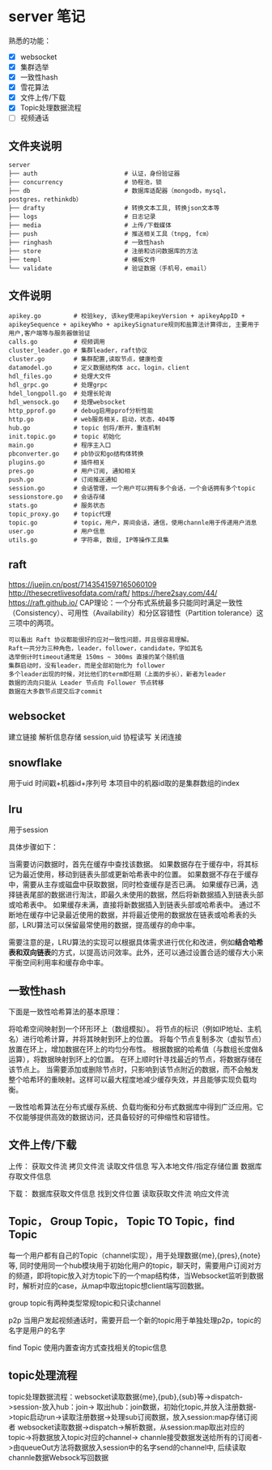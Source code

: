 # server 笔记
熟悉的功能：
- [x] websocket
- [x] 集群选举
- [x] 一致性hash
- [x] 雪花算法
- [x] 文件上传/下载
- [x] Topic处理数据流程
- [ ] 视频通话
## 文件夹说明
```
server
├── auth                        # 认证，身份验证器
├── concurrency                 # 协程池，锁
├── db                          # 数据库适配器（mongodb，mysql，postgres，rethinkdb）
├── drafty                      # 转换文本工具, 转换json文本等
├── logs                        # 日志记录
├── media                       # 上传/下载媒体
├── push                        # 推送相关工具（tnpg, fcm）
├── ringhash                    # 一致性hash
├── store                       # 注册和访问数据库的方法
├── templ                       # 模板文件
└── validate                    # 验证数据（手机号，email）
```
## 文件说明
```
apikey.go         # 校验key, 该key使用apikeyVersion + apikeyAppID + apikeySequence + apikeyWho + apikeySignature规则和盐算法计算得出, 主要用于用户,客户端等与服务器做验证
calls.go          # 视频调用
cluster_leader.go # 集群leader，raft协议
cluster.go        # 集群配置,读取节点，健康检查
datamodel.go      # 定义数据结构体 acc，login，client
hdl_files.go      # 处理大文件
hdl_grpc.go       # 处理grpc
hdel_longpoll.go  # 处理长轮询
hdl_wensock.go    # 处理websocket
http_pprof.go     # debug启用pprof分析性能
http.go           # web服务相关，启动，状态，404等
hub.go            # topic 创将/断开，重连机制
init.topic.go     # topic 初始化
main.go           # 程序主入口
pbconverter.go    # pb协议和go结构体转换
plugins.go        # 插件相关
pres.go           # 用户订阅, 通知相关
push.go           # 订阅推送通知
session.go        # 会话管理，一个用户可以拥有多个会话，一个会话拥有多个topic
sessionstore.go   # 会话存储
stats.go          # 服务状态
topic_proxy.go    # topic代理
topic.go          # topic，用户，房间会话，通信，使用channle用于传递用户消息
user.go           # 用户信息
utils.go          # 字符串, 数组, IP等操作工具集
```


## raft
https://juejin.cn/post/7143541597165060109
http://thesecretlivesofdata.com/raft/
https://here2say.com/44/
https://raft.github.io/
CAP理论：一个分布式系统最多只能同时满足一致性（Consistency）、可用性（Availability）和分区容错性（Partition tolerance）这三项中的两项。
```
可以看出 Raft 协议都能很好的应对一致性问题，并且很容易理解。
Raft一共分为三种角色，leader，follower，candidate，字如其名
选举倒计时timeout通常是 150ms ~ 300ms 直接的某个随机值
集群启动时，没有leader，而是全部初始化为 follower
多个leader出现的时候，对比他们的term即任期（上面的步长），新者为leader
数据的流向只能从 Leader 节点向 Follower 节点转移
数据在大多数节点提交后才commit
```
## websocket
建立链接
解析信息存储 session,uid
协程读写
关闭连接

## snowflake 
用于uid
时间戳+机器id+序列号
本项目中的机器id取的是集群数组的index
## lru
用于session

具体步骤如下：

当需要访问数据时，首先在缓存中查找该数据。
如果数据存在于缓存中，将其标记为最近使用，移动到链表头部或更新哈希表中的位置。
如果数据不存在于缓存中，需要从主存或磁盘中获取数据，同时检查缓存是否已满。
如果缓存已满，选择链表尾部的数据进行淘汰，即最久未使用的数据，然后将新数据插入到链表头部或哈希表中。
如果缓存未满，直接将新数据插入到链表头部或哈希表中。
通过不断地在缓存中记录最近使用的数据，并将最近使用的数据放在链表或哈希表的头部，LRU算法可以保留最常使用的数据，提高缓存的命中率。

需要注意的是，LRU算法的实现可以根据具体需求进行优化和改进，例如**结合哈希表和双向链表**的方式，以提高访问效率。此外，还可以通过设置合适的缓存大小来平衡空间利用率和缓存命中率。

## 一致性hash
下面是一致性哈希算法的基本原理：

将哈希空间映射到一个环形环上（数组模拟）。
将节点的标识（例如IP地址、主机名）进行哈希计算，并将其映射到环上的位置。
将每个节点复制多次（虚拟节点）放置在环上，增加数据在环上的均匀分布性。
根据数据的哈希值（与数组长度做&运算），将数据映射到环上的位置。
在环上顺时针寻找最近的节点，将数据存储在该节点上。
当需要添加或删除节点时，只影响到该节点附近的数据，而不会触发整个哈希环的重映射。这样可以最大程度地减少缓存失效，并且能够实现负载均衡。

一致性哈希算法在分布式缓存系统、负载均衡和分布式数据库中得到广泛应用。它不仅能够提供高效的数据访问，还具备较好的可伸缩性和容错性。

## 文件上传/下载
上传：
获取文件流
拷贝文件流
读取文件信息
写入本地文件/指定存储位置
数据库存取文件信息

下载：
数据库获取文件信息
找到文件位置
读取获取文件流
响应文件流

## Topic， Group Topic， Topic TO Topic，find Topic
每一个用户都有自己的Topic（channel实现），用于处理数据{me},{pres},{note}等, 同时使用同一个hub模块用于初始化用户的topic，聊天时，需要用户订阅对方的频道，即将topic放入对方topic下的一个map结构体，当Websocket监听到数据时，解析对应的case，从map中取出topic想client端写回数据。

group topic有两种类型常规topic和只读channel

p2p 当用户发起视频通话时，需要开启一个新的topic用于单独处理p2p，topic的名字是用户的名字

find Topic 使用内置查询方式查找相关的topic信息

## topic处理流程
topic处理数据流程：websocket读取数据{me},{pub},{sub}等->dispatch->session-放入hub：join-> 取出hub：join数据，初始化topic,并放入注册数据->topic启动run->读取注册数据->处理sub订阅数据，放入session:map存储订阅者
websocket读取数据->dispatch->解析数据，从session:map取出对应的topic->将数据放入topic对应的channel-> channle接受数据发送给所有的订阅者->由queueOut方法将数据放入session中的名字send的channel中, 后续读取channle数据Websock写回数据
